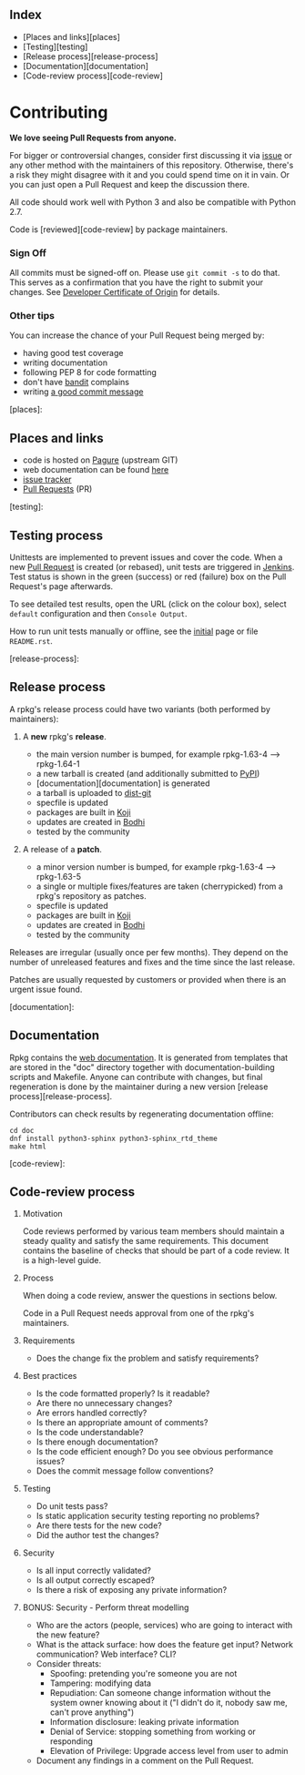 ## Index

* [Places and links][places]
* [Testing][testing]
* [Release process][release-process]
* [Documentation][documentation]
* [Code-review process][code-review]


# Contributing

**We love seeing Pull Requests from anyone.**

For bigger or controversial changes, consider first discussing it via [issue][issues] or any other method with the maintainers of this repository. Otherwise, there's a risk they might disagree with it and you could spend time on it in vain. Or you can just open a Pull Request and keep the discussion there.

All code should work well with Python 3 and also be compatible with Python 2.7.

Code is [reviewed][code-review] by package maintainers.


### Sign Off

All commits must be signed-off on. Please use `git commit -s` to do that. This serves as a confirmation that you have the right to submit your changes. See [Developer Certificate of Origin][origin] for details.

[origin]: https://developercertificate.org/


### Other tips

You can increase the chance of your Pull Request being merged by:

* having good test coverage
* writing documentation
* following PEP 8 for code formatting
* don't have [bandit][bandit] complains
* writing [a good commit message][commit-message]

[commit-message]: https://tbaggery.com/2008/04/19/a-note-about-git-commit-messages.html
[bandit]: https://bandit.readthedocs.io


[places]:
## Places and links

* code is hosted on [Pagure][pagure] (upstream GIT)
* web documentation can be found [here][web-documentation]
* [issue tracker][issues]
* [Pull Requests][pull-requests] (PR)

[pagure]: https://pagure.io/rpkg
[issues]: https://pagure.io/rpkg/issues
[pull-requests]: https://pagure.io/rpkg/pull-requests


[testing]:
## Testing process

Unittests are implemented to prevent issues and cover the code. When a new [Pull Request][pull-requests] is created (or rebased), unit tests are triggered in [Jenkins][jenkins]. Test status is shown in the green (success) or red (failure) box on the Pull Request's page afterwards.

To see detailed test results, open the URL (click on the colour box), select `default` configuration and then `Console Output`.

How to run unit tests manually or offline, see the [initial][pagure] page or file `README.rst`.

[jenkins]: https://jenkins-fedora-infra.apps.ocp.ci.centos.org/job/pyrpkg/


[release-process]:
## Release process

A rpkg's release process could have two variants (both performed by maintainers):

1. A **new** rpkg's **release**.

    * the main version number is bumped, for example rpkg-1.63-4 --> rpkg-1.64-1
    * a new tarball is created (and additionally submitted to [PyPI][pypi])
    * [documentation][documentation] is generated
    * a tarball is uploaded to [dist-git][dist-git]
    * specfile is updated
    * packages are built in [Koji][koji]
    * updates are created in [Bodhi][bodhi]
    * tested by the community

2. A release of a **patch**.

    * a minor version number is bumped, for example rpkg-1.63-4 --> rpkg-1.63-5
    * a single or multiple fixes/features are taken (cherrypicked) from a rpkg's repository as patches. 
    * specfile is updated
    * packages are built in [Koji][koji]
    * updates are created in [Bodhi][bodhi]
    * tested by the community

Releases are irregular (usually once per few months). They depend on the number of unreleased features and fixes and the time since the last release.

Patches are usually requested by customers or provided when there is an urgent issue found.

[pypi]: https://pypi.org/project/rpkg/
[dist-git]: https://src.fedoraproject.org/rpms/rpkg/
[koji]: https://koji.fedoraproject.org/koji/packageinfo?packageID=12125
[bodhi]: https://bodhi.fedoraproject.org/updates/?packages=rpkg


[documentation]:
## Documentation

Rpkg contains the [web documentation][web-documentation]. It is generated from templates that are stored in the "doc" directory together with documentation-building scripts and Makefile. Anyone can contribute with changes, but final regeneration is done by the maintainer during a new version [release process][release-process].

Contributors can check results by regenerating documentation offline:

    cd doc
    dnf install python3-sphinx python3-sphinx_rtd_theme
    make html

[web-documentation]: https://pagure.io/docs/rpkg/


[code-review]:
## Code-review process

1. Motivation

    Code reviews performed by various team members should maintain a steady quality and satisfy the same requirements. This document contains the baseline of checks that should be part of a code review. It is a high-level guide.

2. Process

    When doing a code review, answer the questions in sections below.

    Code in a Pull Request needs approval from one of the rpkg's maintainers.

3. Requirements

    * Does the change fix the problem and satisfy requirements?

4. Best practices

    * Is the code formatted properly? Is it readable?
    * Are there no unnecessary changes?
    * Are errors handled correctly?
    * Is there an appropriate amount of comments?
    * Is the code understandable?
    * Is there enough documentation?
    * Is the code efficient enough? Do you see obvious performance issues?
    * Does the commit message follow conventions?

5. Testing

    * Do unit tests pass?
    * Is static application security testing reporting no problems?
    * Are there tests for the new code?
    * Did the author test the changes?

6. Security

    * Is all input correctly validated?
    * Is all output correctly escaped?
    * Is there a risk of exposing any private information?

7. BONUS: Security - Perform threat modelling

    * Who are the actors (people, services) who are going to interact with the new feature?
    * What is the attack surface: how does the feature get input? Network communication? Web interface? CLI?
    * Consider threats:
        * Spoofing: pretending you're someone you are not
        * Tampering: modifying data
        * Repudiation: Can someone change information without the system owner knowing about it ("I didn't do it, nobody saw me, can't prove anything")
        * Information disclosure: leaking private information
        * Denial of Service: stopping something from working or responding
        * Elevation of Privilege: Upgrade access level from user to admin
    * Document any findings in a comment on the Pull Request.

